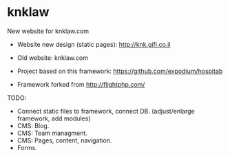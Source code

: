 # knklaw
New website for knklaw.com

- Website new design (static pages): http://knk.gifi.co.il
- Old website: knklaw.com

- Project based on this framework: https://github.com/expodium/hospitab
- Framework forked from http://flightphp.com/

TODO:
- Connect static files to framework, connect DB. (adjust/enlarge framework, add modules)
- CMS: Blog.
- CMS: Team managment.
- CMS: Pages, content, navigation.
- Forms.
